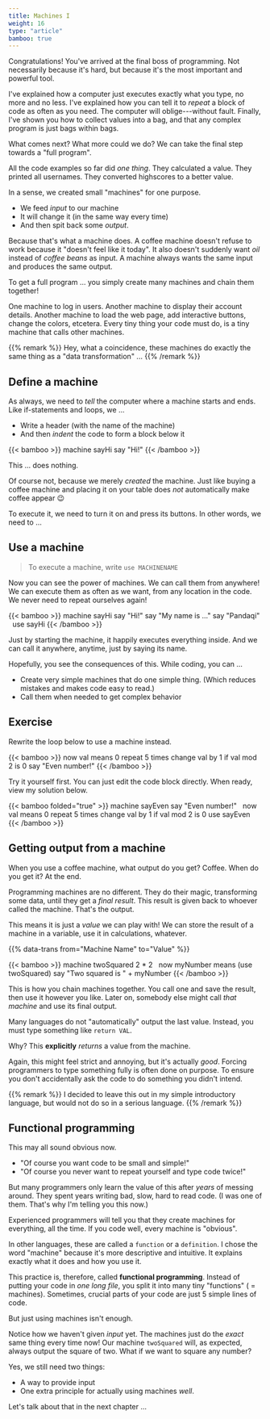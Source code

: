 ```yaml
---
title: Machines I
weight: 16
type: "article"
bamboo: true
---
```


Congratulations! You've arrived at the final boss of programming. Not necessarily because it's hard, but because it's the most important and powerful tool.

I've explained how a computer just executes exactly what you type, no more and no less. I've explained how you can tell it to _repeat_ a block of code as often as you need. The computer will oblige---without fault. Finally, I've shown you how to collect values into a bag, and that any complex program is just bags within bags.

What comes next? What more could we do? We can take the final step towards a "full program". 

All the code examples so far did _one thing_. They calculated a value. They printed all usernames. They converted highscores to a better value. 

In a sense, we created small "machines" for one purpose. 

* We feed _input_ to our machine
* It will change it (in the same way every time)
* And then spit back some _output_. 

Because that's what a machine does. A coffee machine doesn't refuse to work because it "doesn't feel like it today". It also doesn't suddenly want _oil_ instead of _coffee beans_ as input. A machine always wants the same input and produces the same output.

To get a full program ... you simply create many machines and chain them together!

One machine to log in users. Another machine to display their account details. Another machine to load the web page, add interactive buttons, change the colors, etcetera. Every tiny thing your code must do, is a tiny machine that calls other machines.

{{% remark %}}
Hey, what a coincidence, these machines do exactly the same thing as a "data transformation" ...
{{% /remark %}}

## Define a machine

As always, we need to _tell_ the computer where a machine starts and ends. Like if-statements and loops, we ...

* Write a header (with the name of the machine)
* And then _indent_ the code to form a block below it

{{< bamboo >}}
machine sayHi
  say "Hi!"
{{< /bamboo >}}

This ... does nothing.

Of course not, because we merely _created_ the machine. Just like buying a coffee machine and placing it on your table does _not_ automatically make coffee appear 😉

To execute it, we need to turn it on and press its buttons. In other words, we need to ...

## Use a machine

> To execute a machine, write `use MACHINENAME`

Now you can see the power of machines. We can call them from anywhere! We can execute them as often as we want, from any location in the code. We never need to repeat ourselves again!

{{< bamboo >}}
machine sayHi
  say "Hi!"
  say "My name is ..."
  say "Pandaqi"
&nbsp;
use sayHi
{{< /bamboo >}}

Just by starting the machine, it happily executes everything inside. And we can call it anywhere, anytime, just by saying its name.

Hopefully, you see the consequences of this. While coding, you can ...

* Create very simple machines that do one simple thing. (Which reduces mistakes and makes code easy to read.)
* Call them when needed to get complex behavior

## Exercise

Rewrite the loop below to use a machine instead.

{{< bamboo >}}
now val means 0
repeat 5 times
  change val by 1
  if val mod 2 is 0
    say "Even number!"
{{< /bamboo >}}

Try it yourself first. You can just edit the code block directly. When ready, view my solution below.

{{< bamboo folded="true" >}}
machine sayEven
  say "Even number!"
&nbsp;
now val means 0
repeat 5 times
  change val by 1
  if val mod 2 is 0
    use sayEven
{{< /bamboo >}}

## Getting output from a machine

When you use a coffee machine, what output do you get? Coffee. When do you get it? At the end.

Programming machines are no different. They do their magic, transforming some data, until they get a _final result_. This result is given back to whoever called the machine. That's the output.

This means it is just a _value_ we can play with! We can store the result of a machine in a variable, use it in calculations, whatever.

{{% data-trans from="Machine Name" to="Value" %}}

{{< bamboo >}}
machine twoSquared
  2 * 2
&nbsp;
now myNumber means (use twoSquared)
say "Two squared is " + myNumber
{{< /bamboo >}}

This is how you chain machines together. You call one and save the result, then use it however you like. Later on, somebody else might call _that machine_ and use its final output.

Many languages do not "automatically" output the last value. Instead, you must type something like `return VAL`.

Why? This **explicitly** _returns_ a value from the machine. 

Again, this might feel strict and annoying, but it's actually _good_. Forcing programmers to type something fully is often done on purpose. To ensure you don't accidentally ask the code to do something you didn't intend. 

{{% remark %}}
I decided to leave this out in my simple introductory language, but would not do so in a serious language.
{{% /remark %}}

## Functional programming

This may all sound obvious now. 

* "Of course you want code to be small and simple!"
* "Of course you never want to repeat yourself and type code twice!"

But many programmers only learn the value of this after _years_ of messing around. They spent years writing bad, slow, hard to read code. (I was one of them. That's why I'm telling you this now.) 

Experienced programmers will tell you that they create machines for everything, all the time. If you code well, every machine is "obvious".

In other languages, these are called a `function` or a `definition`. I chose the word "machine" because it's more descriptive and intuitive. It explains exactly what it does and how you use it.

This practice is, therefore, called **functional programming**. Instead of putting your code in _one long file_, you split it into many tiny "functions" ( = machines). Sometimes, crucial parts of your code are just 5 simple lines of code.

But just using machines isn't enough. 

Notice how we haven't given _input_ yet. The machines just do the _exact_ same thing every time now! Our machine `twoSquared` will, as expected, always output the square of two. What if we want to square any number? 

Yes, we still need two things:

* A way to provide input
* One extra principle for actually using machines _well_.

Let's talk about that in the next chapter ...